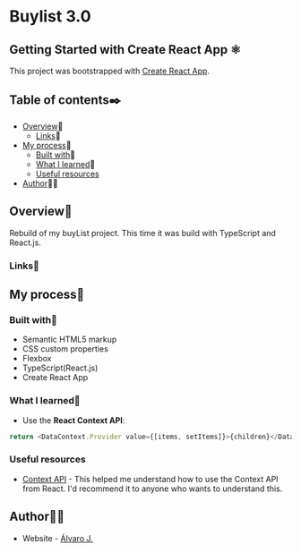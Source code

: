 # Buylist 3.0



## Getting Started with Create React App ⚛

This project was bootstrapped with [Create React App](https://github.com/facebook/create-react-app).

## Table of contents✒️

- [Overview](#overview)🎯
  - [Links](#links)🔗
- [My process](#my-process)🧩
  - [Built with](#built-with)🔨
  - [What I learned](#what-i-learned)📝
  - [Useful resources](#useful-resources)
- [Author](#author)🙋🏻

## Overview🎯

Rebuild of my buyList project. This time it was build with TypeScript and React.js.

### Links🔗



## My process🧩

### Built with🔨

- Semantic HTML5 markup
- CSS custom properties
- Flexbox
- TypeScript(React.js)
- Create React App

### What I learned📝

- Use the <strong>React Context API</strong>:
```js
return <DataContext.Provider value={[items, setItems]}>{children}</DataContext.Provider>;
```
### Useful resources

- [Context API](https://www.youtube.com/watch?v=35lXWvCuM8o) - This helped me understand how to use the Context API from React. I'd recommend it to anyone who wants to understand this.

## Author🙋🏻

- Website - [Álvaro J.](https://www.github.com/alvaro-j/)
